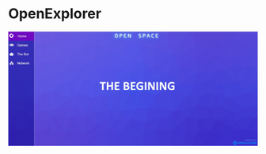 # OpenExplorer
 <img src = "https://raw.githubusercontent.com/alekcangp/OpenExplorer/master/img/first.jpg">
